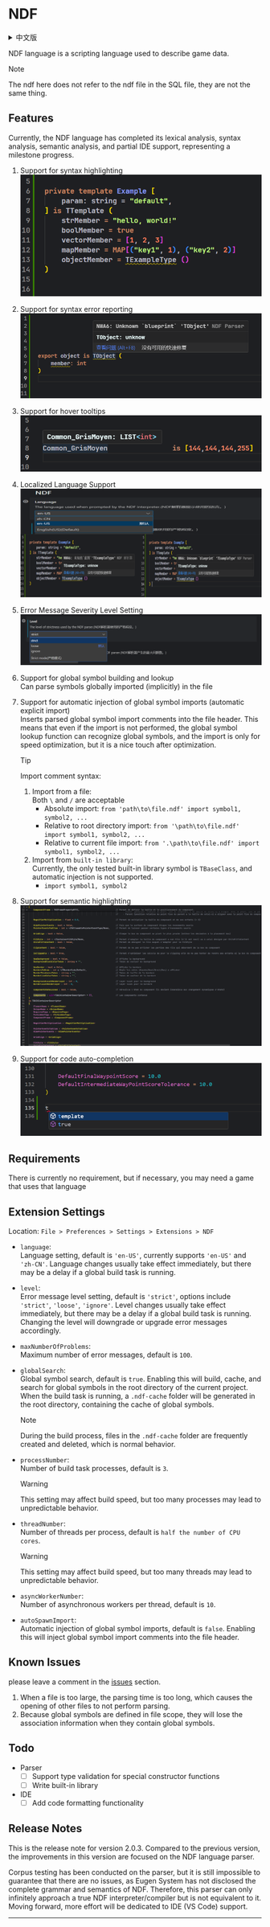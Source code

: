 # NDF

<details>
<summary>中文版</summary>
# NDF

NDF语言是一种用于描述游戏数据的脚本语言。

> [!NOTE]
> 这里的ndf并非指SQL文件中的ndf文件,它们不是同一个东西。

## 特性

目前,NDF语言已经完成了它的词法分析、语法分析、语义分析、IDE支持(部分)等重要轮子。这是一个里程碑式的进展。

1. 支持语法高亮
   ![syntax highlighting](./static/highlight.png)

2. 支持语法错误提示
   ![error reporting](./static/report.png)

3. 支持悬停提示
   ![hover tooltips](./static/hover.png)

4. 本地化语言支持
   ![localized language support](./static/locale.png)

5. 错误提示等级设置
   ![level setting](./static/level.png)

6. 支持全局符号构建和查找  
   可以解析文件中通过全局(未显式)导入的符号

7. 支持自动注入全局符号导入(自动显式导入)  
   将已解析的全局符号的导入注释插入到文件的头部。即使不导入，全局符号查找功能也能识别全局符号，
   导入只是为了加快解析速度，但在优化后只是锦上添花。

   > [!TIP]  
   > 导入注释语法:
   > 1. 从文件中导入:   
   >    `\`和`/`皆可
   >    - 绝对导入: `from 'path\to\file.ndf' import symbol1, symbol2, ...`
   >    - 相对根目录导入: `from '\path\to\file.ndf' import symbol1, symbol2, ...`
   >    - 相对当前文件导入: `from '.\path\to\file.ndf' import symbol1, symbol2, ...`
   > 2. 从`内置库`导入:  
   >    目前测试的内置库符号只有`TBaseClass`,且暂不支持自动注入
   >    - `import symbol1, symbol2`

8. 支持语义高亮
   ![semantic highlighting](./static/semantic.png)

9. 支持代码自动补全  
   ![auto-completion](./static/completion.png)

## 依赖

暂时没有依赖,如果非要说有的话,你可能需要一款使用该语言的游戏

## 扩展设置

设置位置: `文件 > 首选项 > 设置 > 用户 > 扩展 > NDF`

- `language`:  
  语言设置,默认为'en-US',目前仅支持'en-US'和'zh-CN'。一般切换语言后即刻生效,在全局构建任务正在运行的情况下可能会有延迟。

- `level`:  
  错误提示等级设置,默认为'strict',可选'strict', 'loose', 'ignore'。一般切换等级后即刻生效,在全局构建任务正在运行的情况下可能会有延迟。切换后错误提示将会降级或升级。

- `maxNumberOfProblems`:  
  最大错误提示数量,默认为100。

- `globalSearch`:  
  全局符号搜索,默认为true。开启后将会在当前项目根目录下构建、缓存和查找全局符号。
  当构建任务运行时,根目录下会生成`.ndf-cache`文件夹,里面包含了全局符号的缓存。

  > [!NOTE]
  > 在构建期间,`.ndf-cache`文件夹中文件频繁创建和删除,这是正常现象

- `processNumber`:  
  构建任务进程数,默认为3。
  > [!WARNING]
  > 该设置可能会影响构建速度,但过多可能会导致不可预期的现象.

- `threadNumber`:  
  每一个进程的线程数,默认为当前`CPU核数/2`。
  > [!WARNING]
  > 该设置可能会影响构建速度,但过多可能会导致不可预期的现象.

- `asyncWorkerNumber`:  
  每个线程的异步工作者数,默认为`10`。

- `autoSpawnImport`:  
  自动注入全局符号导入,默认为`true`。开启后将会在文件头部注入全局符号导入注释。

## 已知问题

暂时没有已知问题,但如果有的话,请在[issues](https://github.com/edoCsItahW/ndf/issues)中留言。

1. 在文件过大时，解析时长过于漫长，导致打开其它文件时不会进行解析。  
2. 由于全局符号是在解析时是在文件作用域内进行的，所以在其定义中包含全局符号时，将会丧失关联信息。

## 待办事项

- 解析器
    - [ ] 支持特殊构造函数的类型验证
    - [ ] 编写内置库

- IDE
    - [ ] 添加自动补全功能
    - [ ] 添加代码格式化功能

## 发布说明

这是版本2.0.3的发布说明。对比上一个版本该版本的开放时间都在NDF的语言分析器上。
同时已经对分析器进行了语料测试,但是依然无法保证完全没有问题,因为Eugen System没有公布NDF的完整语法和语义。
所以该分析器只能无限的接近真正的NDF解释/编译器,但不等于它。并且接下来会将更多精力放在IDE(VS Code)的支持上。


</details>

NDF language is a scripting language used to describe game data.

> [!NOTE]
> The ndf here does not refer to the ndf file in the SQL file, they are not the same thing.

## Features

Currently, the NDF language has completed its lexical analysis, syntax analysis, semantic analysis, and partial IDE
support, representing a milestone progress.

1. Support for syntax highlighting
   ![syntax highlighting](./static/highlight.png)

2. Support for syntax error reporting
   ![error reporting](./static/report.png)

3. Support for hover tooltips
   ![hover tooltips](./static/hover.png)

4. Localized Language Support
   ![localized language support](./static/locale.png)

5. Error Message Severity Level Setting
   ![level setting](./static/level.png)

6. Support for global symbol building and lookup  
   Can parse symbols globally imported (implicitly) in the file

7. Support for automatic injection of global symbol imports (automatic explicit import)  
   Inserts parsed global symbol import comments into the file header. This means that even if the import is not
   performed, the global symbol lookup function can recognize global symbols, and the import is only for speed optimization,
   but it is a nice touch after optimization.

   > [!TIP]
   > Import comment syntax:
   > 1. Import from a file:   
   >    Both `\` and `/` are acceptable
   >    - Absolute import: `from 'path\to\file.ndf' import symbol1, symbol2, ...`
   >    - Relative to root directory import: `from '\path\to\file.ndf' import symbol1, symbol2, ...`
   >    - Relative to current file import: `from '.\path\to\file.ndf' import symbol1, symbol2, ...`
   > 2. Import from `built-in library`:  
   >    Currently, the only tested built-in library symbol is `TBaseClass`, and automatic injection is not supported.
   >    - `import symbol1, symbol2`

8. Support for semantic highlighting
   ![semantic highlighting](./static/semantic.png)

9. Support for code auto-completion
   ![auto-completion](./static/completion.png)

## Requirements

There is currently no requirement, but if necessary, you may need a game that uses that language

## Extension Settings

Location: `File > Preferences > Settings > Extensions > NDF`

- `language`:  
  Language setting, default is `'en-US'`, currently supports `'en-US'` and `'zh-CN'`. Language changes usually take
  effect immediately, but there may be a delay if a global build task is running.

- `level`:  
  Error message level setting, default is `'strict'`, options include `'strict'`, `'loose'`, `'ignore'`. Level changes
  usually take effect immediately, but there may be a delay if a global build task is running. Changing the level will
  downgrade or upgrade error messages accordingly.

- `maxNumberOfProblems`:  
  Maximum number of error messages, default is `100`.

- `globalSearch`:  
  Global symbol search, default is `true`. Enabling this will build, cache, and search for global symbols in the root
  directory of the current project.
  When the build task is running, a `.ndf-cache` folder will be generated in the root directory, containing the cache of
  global symbols.

  > [!NOTE]
  > During the build process, files in the `.ndf-cache` folder are frequently created and deleted, which is normal behavior.

- `processNumber`:  
  Number of build task processes, default is `3`.
  > [!WARNING]
  > This setting may affect build speed, but too many processes may lead to unpredictable behavior.

- `threadNumber`:  
  Number of threads per process, default is `half the number of CPU cores`.
  > [!WARNING]
  > This setting may affect build speed, but too many threads may lead to unpredictable behavior.

- `asyncWorkerNumber`:  
  Number of asynchronous workers per thread, default is `10`.

- `autoSpawnImport`:  
  Automatic injection of global symbol imports, default is `false`. Enabling this will inject global symbol import
  comments into the file header.

## Known Issues

please leave a comment in the [issues](https://github.com/edoCsItahW/ndf/issues) section.

1. When a file is too large, the parsing time is too long, which causes the opening of other files to not perform parsing.
2. Because global symbols are defined in file scope, they will lose the association information when they contain global
   symbols.

## Todo

- Parser
    - [ ] Support type validation for special constructor functions
    - [ ] Write built-in library

- IDE
    - [ ] Add code formatting functionality

## Release Notes

This is the release note for version 2.0.3. Compared to the previous version, the improvements in this version are
focused on the NDF language parser.

Corpus testing has been conducted on the parser, but it is still impossible to guarantee that there are no issues, as
Eugen System has not disclosed the complete grammar and semantics of NDF.
Therefore, this parser can only infinitely approach a true NDF interpreter/compiler but is not equivalent to it. Moving
forward, more effort will be dedicated to IDE (VS Code) support.

---
